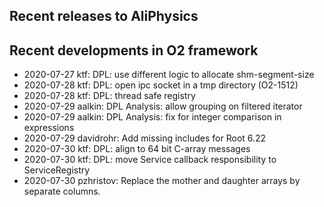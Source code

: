 ## Recent releases to AliPhysics
## Recent developments in O2 framework
- 2020-07-27 ktf: DPL: use different logic to allocate shm-segment-size
- 2020-07-28 ktf: DPL: open ipc socket in a tmp directory (O2-1512)
- 2020-07-28 ktf: DPL: thread safe registry
- 2020-07-29 aalkin: DPL Analysis: allow grouping on filtered iterator
- 2020-07-29 aalkin: DPL Analysis: fix for integer comparison in expressions
- 2020-07-29 davidrohr: Add missing includes for Root 6.22
- 2020-07-30 ktf: DPL: align to 64 bit C-array messages
- 2020-07-30 ktf: DPL: move Service callback responsibility to ServiceRegistry
- 2020-07-30 pzhristov: Replace the mother and daughter arrays by separate columns.
